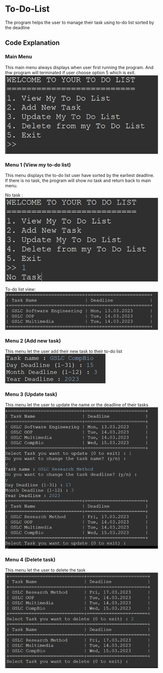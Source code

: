 
# To-Do-List

The program helps the user to manage their task using to-do list sorted by the deadline




## Code Explanation
### Main Menu
This main menu always displays when user first running the program. And thw program will terminated if user choose option 5 which is exit.
![Main Menu](ss/main_menu.png?raw=true "Main Menu")

### Menu 1 (View my to-do list)
This menu displays the to-do list user have sorted by the earliest deadline. If there is no task, the program will show no task and return back to main menu.

No task :
![No Task](ss/no_task.png?raw=true "No Task")

To-do list view:
![View](ss/view.png?raw=true "View")

### Menu 2 (Add new task)
This menu let the user add their new task to their to-do list
![Add Task](ss/add_task.png?raw=true "Add Task")

### Menu 3 (Update task)
This menu let the user to update the name or the deadline of their tasks
![Update](ss/update.png?raw=true "Update")

### Menu 4 (Delete task)
This menu let the user to delete the task
![Delete](ss/delete.png?raw=true "Delete")
